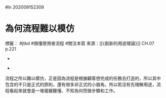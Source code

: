 #ln 202009152309
# 為何流程難以模仿
標籤： #jtbd #搞懂使用者流程 #關注本質 
來源：[[《創新的用途理論》]] CH.07 p.221

-

>

-

流程之所以難以模仿，正是因為流程是根據顧客想完成的任務去打造的，所以其中包含的不只是正式的原則，還有很多非正式的小眉角。所以若沒有先理解用途，流程看起來就會是一堆複雜難懂、不知為何而做步驟和工作。
